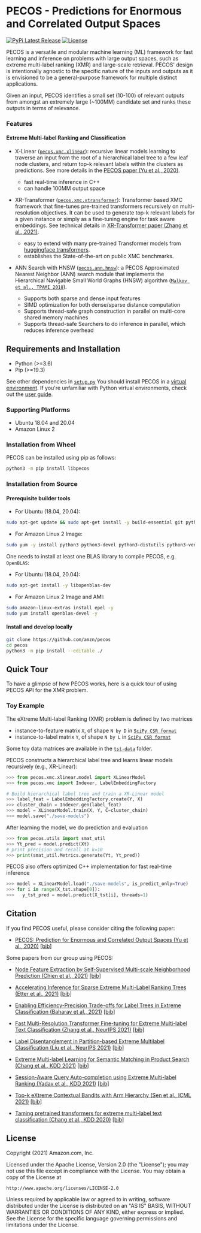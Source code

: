 # PECOS - Predictions for Enormous and Correlated Output Spaces

[![PyPi Latest Release](https://img.shields.io/pypi/v/libpecos)](https://img.shields.io/pypi/v/libpecos)
[![License](https://img.shields.io/badge/License-Apache%202.0-blue.svg)](./LICENSE)

PECOS is a versatile and modular machine learning (ML) framework for fast learning and inference on problems with large output spaces, such as extreme multi-label ranking (XMR) and large-scale retrieval.
PECOS' design is intentionally agnostic to the specific nature of the inputs and outputs as it is envisioned to be a general-purpose framework for multiple distinct applications.

Given an input, PECOS identifies a small set (10-100) of relevant outputs from amongst an extremely large (~100MM) candidate set and ranks these outputs in terms of relevance. 


### Features

#### Extreme Multi-label Ranking and Classification
* X-Linear ([`pecos.xmc.xlinear`](pecos/xmc/xlinear/README.md)): recursive linear models learning to traverse an input from the root of a hierarchical label tree to a few leaf node clusters, and return top-k relevant labels within the clusters as predictions. See more details in the [PECOS paper (Yu et al., 2020)](https://arxiv.org/pdf/2010.05878.pdf).
  + fast real-time inference in C++
  + can handle 100MM output space

* XR-Transformer ([`pecos.xmc.xtransformer`](pecos/xmc/xtransformer/README.md)): Transformer based XMC framework that fine-tunes pre-trained transformers recursively on multi-resolution objectives. It can be used to generate top-k relevant labels for a given instance or simply as a fine-tuning engine for task aware embeddings. See technical details in [XR-Transformer paper (Zhang et al., 2021)](https://arxiv.org/pdf/2110.00685.pdf).
  + easy to extend with many pre-trained Transformer models from [huggingface transformers](https://github.com/huggingface/transformers).
  + establishes the State-of-the-art on public XMC benchmarks.

* ANN Search with HNSW ([`pecos.ann.hnsw`](pecos/ann/hnsw/README.md)): a PECOS Approximated Nearest Neighbor (ANN) search module that implements the Hierarchical Navigable Small World Graphs (HNSW) algorithm ([`Malkov et al., TPAMI 2018`](https://arxiv.org/ftp/arxiv/papers/1603/1603.09320.pdf)).
  + Supports both sparse and dense input features
  +  SIMD optimization for both dense/sparse distance computation
  +  Supports thread-safe graph construction in parallel on multi-core shared memory machines
  +  Supports thread-safe Searchers to do inference in parallel, which reduces inference overhead


## Requirements and Installation

* Python (>=3.6)
* Pip (>=19.3)

See other dependencies in [`setup.py`](https://github.com/amzn/pecos/blob/mainline/setup.py#L135)
You should install PECOS in a [virtual environment](https://docs.python.org/3/library/venv.html).
If you're unfamiliar with Python virtual environments, check out the [user guide](https://packaging.python.org/guides/installing-using-pip-and-virtual-environments/).

### Supporting Platforms
* Ubuntu 18.04 and 20.04
* Amazon Linux 2

### Installation from Wheel


PECOS can be installed using pip as follows:
```bash
python3 -m pip install libpecos
```

### Installation from Source

#### Prerequisite builder tools
* For Ubuntu (18.04, 20.04):
``` bash
sudo apt-get update && sudo apt-get install -y build-essential git python3 python3-distutils python3-venv
```
* For Amazon Linux 2 Image:
``` bash
sudo yum -y install python3 python3-devel python3-distutils python3-venv && sudo yum -y install groupinstall 'Development Tools' 
```
One needs to install at least one BLAS library to compile PECOS, e.g. `OpenBLAS`:
* For Ubuntu (18.04, 20.04):
``` bash
sudo apt-get install -y libopenblas-dev
```
* For Amazon Linux 2 Image and AMI:
``` bash
sudo amazon-linux-extras install epel -y
sudo yum install openblas-devel -y
```

#### Install and develop locally
```bash
git clone https://github.com/amzn/pecos
cd pecos
python3 -m pip install --editable ./
```


## Quick Tour
To have a glimpse of how PECOS works, here is a quick tour of using PECOS API for the XMR problem.

### Toy Example
The eXtreme Multi-label Ranking (XMR) problem is defined by two matrices
* instance-to-feature matrix `X`, of shape `N by D` in [`SciPy CSR format`](https://docs.scipy.org/doc/scipy/reference/generated/scipy.sparse.csr_matrix.html)
* instance-to-label matrix `Y`, of shape `N by L` in [`SciPy CSR format`](https://docs.scipy.org/doc/scipy/reference/generated/scipy.sparse.csr_matrix.html)

Some toy data matrices are available in the [`tst-data`](https://github.com/amzn/pecos/tree/mainline/test/tst-data/xmc/xlinear) folder. 

PECOS constructs a hierarchical label tree and learns linear models recursively (e.g., XR-Linear):
```python
>>> from pecos.xmc.xlinear.model import XLinearModel
>>> from pecos.xmc import Indexer, LabelEmbeddingFactory

# Build hierarchical label tree and train a XR-Linear model
>>> label_feat = LabelEmbeddingFactory.create(Y, X)
>>> cluster_chain = Indexer.gen(label_feat)
>>> model = XLinearModel.train(X, Y, C=cluster_chain)
>>> model.save("./save-models")
```

After learning the model, we do prediction and evaluation 
```python
>>> from pecos.utils import smat_util
>>> Yt_pred = model.predict(Xt)
# print precision and recall at k=10
>>> print(smat_util.Metrics.generate(Yt, Yt_pred))
```

PECOS also offers optimized C++ implementation for fast real-time inference
```python
>>> model = XLinearModel.load("./save-models", is_predict_only=True)
>>> for i in range(X_tst.shape[0]):
>>>   y_tst_pred = model.predict(X_tst[i], threads=1)
```


## Citation

If you find PECOS useful, please consider citing the following paper:

* [PECOS: Prediction for Enormous and Correlated Output Spaces (Yu et al., 2020)](https://arxiv.org/pdf/2010.05878.pdf) [[bib]](./bibtex/yu2020pecos.bib)

Some papers from our group using PECOS:

* [Node Feature Extraction by Self-Supervised Multi-scale Neighborhood Prediction (Chien et al., 2021)](https://arxiv.org/pdf/2111.00064.pdf) [[bib]](./bibtex/chien2021node.bib)

* [Accelerating Inference for Sparse Extreme Multi-Label Ranking Trees (Etter et al., 2021)](https://arxiv.org/pdf/2106.02697.pdf) [[bib]](./bibtex/etter2021accelerating.bib)

* [Enabling Efficiency-Precision Trade-offs for Label Trees in Extreme Classification (Baharav et al., 2021)](https://arxiv.org/pdf/2106.00730.pdf) [[bib]](./bibtex/baharav2021enabling.bib)

* [Fast Multi-Resolution Transformer Fine-tuning for Extreme Multi-label Text Classification (Zhang et al., NeurIPS 2021)](https://arxiv.org/pdf/2110.00685.pdf) [[bib]](./bibtex/zhang2021fast.bib)

* [Label Disentanglement in Partition-based Extreme Multilabel Classification (Liu et al., NeurIPS 2021)](https://arxiv.org/pdf/2106.12751.pdf) [[bib]](./bibtex/liu2021label.bib)

* [Extreme Multi-label Learning for Semantic Matching in Product Search (Chang et al., KDD 2021)](https://arxiv.org/pdf/2106.12657.pdf) [[bib]](./bibtex/chang2021extreme.bib)

* [Session-Aware Query Auto-completion using Extreme Multi-label Ranking (Yadav et al., KDD 2021)](https://arxiv.org/pdf/2012.07654.pdf)  [[bib]](./bibtex/yadav2021session.bib)

* [Top-k eXtreme Contextual Bandits with Arm Hierarchy (Sen et al., ICML 2021)](https://arxiv.org/pdf/2102.07800.pdf) [[bib]](./bibtex/sen2021top.bib)

* [Taming pretrained transformers for extreme multi-label text classification (Chang et al., KDD 2020)](https://arxiv.org/pdf/1905.02331.pdf) [[bib]](./bibtex/chang2020taming.bib)


## License

Copyright (2021) Amazon.com, Inc.
 
Licensed under the Apache License, Version 2.0 (the "License");
you may not use this file except in compliance with the License.
You may obtain a copy of the License at
 
    http://www.apache.org/licenses/LICENSE-2.0
 
Unless required by applicable law or agreed to in writing, software
distributed under the License is distributed on an "AS IS" BASIS,
WITHOUT WARRANTIES OR CONDITIONS OF ANY KIND, either express or implied.
See the License for the specific language governing permissions and
limitations under the License.



